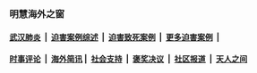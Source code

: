 
### 明慧海外之窗

####  [武汉肺炎](indexes/365.md?t=04010300) &nbsp;|&nbsp;  [迫害案例综述](indexes/328.md?t=04010300) &nbsp;|&nbsp; [迫害致死案例](indexes/277.md?t=04010300)  &nbsp;|&nbsp; [更多迫害案例](indexes/81.md?t=04010300)  &nbsp;|&nbsp; 
####  [时事评论](indexes/19.md?t=04010300) &nbsp;|&nbsp; [海外简讯](indexes/245.md?t=04010300)&nbsp;|&nbsp;  [社会支持](indexes/140.md?t=04010300) &nbsp;|&nbsp; [褒奖决议](indexes/282.md?t=04010300) &nbsp;|&nbsp; [社区报道](indexes/91.md?t=04010300)  &nbsp;|&nbsp; [天人之间](indexes/78.md?t=04010300) 

